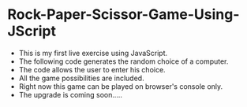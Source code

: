 # Rock-Paper-Scissor-Game-Using-JScript
- This is my first live exercise using JavaScript.
- The following code generates the random choice of a computer.
- The code allows the user to enter his choice.
- All the game possibilities are included.
- Right now this game can be played on browser's console only.
- The upgrade is coming soon.....
